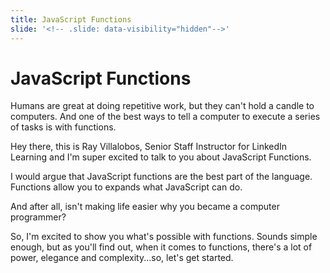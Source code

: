 ```yaml
---
title: JavaScript Functions
slide: '<!-- .slide: data-visibility="hidden"-->'
---
```


<!-- .slide: data-state="layout-title" class="bg-dark"-->

# JavaScript Functions

> >

Humans are great at doing repetitive work, but they can't hold a candle to computers. And one of the best ways to tell a computer to execute a series of tasks is with functions.

Hey there, this is Ray Villalobos, Senior Staff Instructor for LinkedIn Learning and I'm super excited to talk to you about JavaScript Functions.

I would argue that JavaScript functions are the best part of the language. Functions allow you to expands what JavaScript can do.

And after all, isn't making life easier why you became a computer programmer?

So, I'm excited to show you what's possible with functions. Sounds simple enough, but as you'll find out, when it comes to functions, there's a lot of power, elegance and complexity...so, let's get started.
